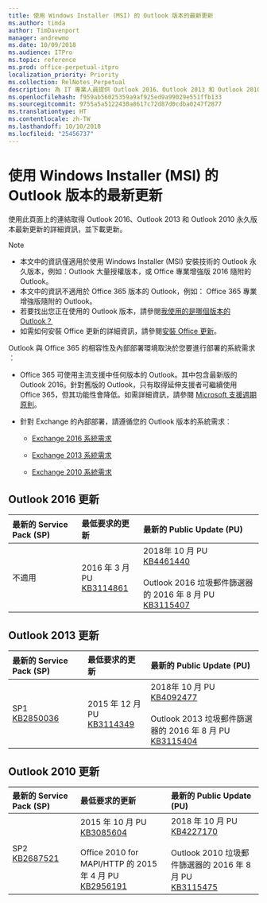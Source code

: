 ```yaml
---
title: 使用 Windows Installer (MSI) 的 Outlook 版本的最新更新
ms.author: timda
author: TimDavenport
manager: andrewmo
ms.date: 10/09/2018
ms.audience: ITPro
ms.topic: reference
ms.prod: office-perpetual-itpro
localization_priority: Priority
ms.collection: RelNotes_Perpetual
description: 為 IT 專業人員提供 Outlook 2016、Outlook 2013 和 Outlook 2010 永久版本的最新更新資訊連結
ms.openlocfilehash: f959ab56025359a9af925ed9a99029e551ffb133
ms.sourcegitcommit: 9755a5a5122430a8617c72d87d0cdba0247f2877
ms.translationtype: HT
ms.contentlocale: zh-TW
ms.lasthandoff: 10/10/2018
ms.locfileid: "25456737"
---
```

# <a name="latest-updates-for-versions-of-outlook-that-use-windows-installer-msi"></a>使用 Windows Installer (MSI) 的 Outlook 版本的最新更新

使用此頁面上的連結取得 Outlook 2016、Outlook 2013 和 Outlook 2010 永久版本最新更新的詳細資訊，並下載更新。
  
> [!NOTE]
> - 本文中的資訊僅適用於使用 Windows Installer (MSI) 安裝技術的 Outlook 永久版本，例如：Outlook 大量授權版本，或 Office 專業增強版 2016 隨附的 Outlook。
> - 本文中的資訊不適用於 Office 365 版本的 Outlook，例如： Office 365 專業增強版隨附的 Outlook。
> - 若要找出您正在使用的 Outlook 版本，請參閱[我使用的是哪個版本的 Outlook？](https://support.office.com/article/b3a9568c-edb5-42b9-9825-d48d82b2257c)
> - 如需如何安裝 Office 更新的詳細資訊，請參閱[安裝 Office 更新](https://support.office.com/article/2ab296f3-7f03-43a2-8e50-46de917611c5)。 
  
Outlook 與 Office 365 的相容性及內部部署環境取決於您要進行部署的系統需求︰
  
- Office 365 可使用主流支援中任何版本的 Outlook。其中包含最新版的 Outlook 2016。針對舊版的 Outlook，只有取得延伸支援者可繼續使用 Office 365，但其功能性會降低。如需詳細資訊，請參閱 [Microsoft 支援週期原則](https://support.microsoft.com/lifecycle)。
    
- 針對 Exchange 的內部部署，請遵循您的 Outlook 版本的系統需求︰
    
  - [Exchange 2016 系統需求](https://docs.microsoft.com/Exchange/plan-and-deploy/system-requirements)
    
  - [Exchange 2013 系統需求](https://technet.microsoft.com/en-us/library/aa996719%28v=exchg.150%29.aspx)
    
  - [Exchange 2010 系統需求](https://docs.microsoft.com/previous-versions/office/exchange-server-2010/aa996719(v=exchg.141))

   
## <a name="outlook-2016-updates"></a>Outlook 2016 更新

|**最新的 Service Pack (SP)**|**最低要求的更新**|**最新的 Public Update (PU)**|
|:-----|:-----|:-----|
|不適用  <br/> |2016 年 3 月 PU <br/>[KB3114861](https://support.microsoft.com/help/3114861) <br/> |2018年 10 月 PU <br/>[KB4461440](https://support.microsoft.com/help/4461440) <br/><br/> Outlook 2016 垃圾郵件篩選器的 2016 年 8 月 PU  <br/>[KB3115407](https://support.microsoft.com/help/3115407) <br/> |
   
## <a name="outlook-2013-updates"></a>Outlook 2013 更新

|**最新的 Service Pack (SP)**|**最低要求的更新**|**最新的 Public Update (PU)**|
|:-----|:-----|:-----|
|SP1  <br/>[KB2850036](https://go.microsoft.com/fwlink/p/?LinkId=512538) <br/> |2015 年 12 月 PU <br/>[KB3114349](https://support.microsoft.com/kb/3114349) <br/> |2018年 10 月 PU <br/>[KB4092477](https://support.microsoft.com/help/4092477) <br/><br/>  Outlook 2013 垃圾郵件篩選器的 2016 年 8 月 PU <br/> [KB3115404](https://support.microsoft.com/kb/3115404) <br/> |
   
## <a name="outlook-2010-updates"></a>Outlook 2010 更新

|**最新的 Service Pack (SP)**|**最低要求的更新**|**最新的 Public Update (PU)**|
|:-----|:-----|:-----|
|SP2 <br/>[KB2687521](https://go.microsoft.com/fwlink/p/?LinkId=512542) <br/> |2015 年 10 月 PU <br/> [KB3085604](https://support.microsoft.com/kb/3085604) <br/><br/>  Office 2010 for MAPI/HTTP 的 2015 年 4 月 PU <br/> [KB2956191](https://support.microsoft.com/en-us/help/2956191/april-14-2015-update-for-office-2010-kb2956191) <br/> |2018 年 10 月 PU <br/>[KB4227170](https://support.microsoft.com/help/4227170) <br/><br/>  Outlook 2010 垃圾郵件篩選器的 2016 年 8 月 PU <br/> [KB3115475](https://support.microsoft.com/kb/3115475) <br/> |
   

